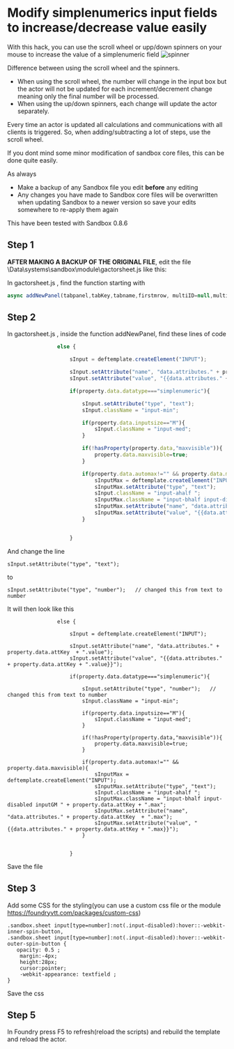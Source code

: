 # Modify simplenumerics input fields to increase/decrease value easily
With this hack, you can use the scroll wheel or upp/down spinners on your mouse to increase the value of a simplenumeric field
![spinner](https://user-images.githubusercontent.com/81265884/116862386-f24e5a80-ac04-11eb-93b1-b7f88a99d867.gif)

Difference between using the scroll wheel and the spinners.
* When using the scroll wheel, the number will change in the input box but the actor will not be updated for each increment/decrement change meaning only the final number will be processed.
* When using the up/down spinners, each change will update the actor separately.

Every time an actor is updated all calculations and communications with all clients is triggered.
So, when adding/subtracting a lot of steps, use the scroll wheel.

If you dont mind some minor modification of sandbox core files, this can be done quite easily.

As always
* Make a backup of any Sandbox file you edit __**before**__ any editing
* Any changes you have made to Sandbox core files will be overwritten when updating Sandbox to a newer version so save your edits somewhere to re-apply them again 

This have been tested with Sandbox 0.8.6

## Step 1

**AFTER MAKING A BACKUP OF THE ORIGINAL FILE**, edit the file \Data\systems\sandbox\module\gactorsheet.js like this:

In gactorsheet.js , find the function starting with 
``` javascript 
async addNewPanel(tabpanel,tabKey,tabname,firstmrow, multiID=null,multiName=null,_paneldata=null){
```
## Step 2
In gactorsheet.js , inside the function addNewPanel, find these lines of code
``` javascript
                else {

                    sInput = deftemplate.createElement("INPUT");

                    sInput.setAttribute("name", "data.attributes." + property.data.attKey  + ".value");
                    sInput.setAttribute("value", "{{data.attributes." + property.data.attKey + ".value}}");

                    if(property.data.datatype==="simplenumeric"){

                        sInput.setAttribute("type", "text");  
                        sInput.className = "input-min";

                        if(property.data.inputsize=="M"){
                            sInput.className = "input-med";
                        }

                        if(!hasProperty(property.data,"maxvisible")){
                            property.data.maxvisible=true;
                        }

                        if(property.data.automax!="" && property.data.maxvisible){
                            sInputMax = deftemplate.createElement("INPUT");
                            sInputMax.setAttribute("type", "text");
                            sInput.className = "input-ahalf ";
                            sInputMax.className = "input-bhalf input-disabled inputGM " + property.data.attKey + ".max";
                            sInputMax.setAttribute("name", "data.attributes." + property.data.attKey  + ".max");
                            sInputMax.setAttribute("value", "{{data.attributes." + property.data.attKey + ".max}}");
                        }


                    }
```

And change the line
```
sInput.setAttribute("type", "text");
```
to
```
sInput.setAttribute("type", "number");   // changed this from text to number
```
It will then look like this

```
                else {

                    sInput = deftemplate.createElement("INPUT");

                    sInput.setAttribute("name", "data.attributes." + property.data.attKey  + ".value");
                    sInput.setAttribute("value", "{{data.attributes." + property.data.attKey + ".value}}");

                    if(property.data.datatype==="simplenumeric"){

                        sInput.setAttribute("type", "number");   // changed this from text to number
                        sInput.className = "input-min";

                        if(property.data.inputsize=="M"){
                            sInput.className = "input-med";
                        }

                        if(!hasProperty(property.data,"maxvisible")){
                            property.data.maxvisible=true;
                        }

                        if(property.data.automax!="" && property.data.maxvisible){
                            sInputMax = deftemplate.createElement("INPUT");
                            sInputMax.setAttribute("type", "text");
                            sInput.className = "input-ahalf ";
                            sInputMax.className = "input-bhalf input-disabled inputGM " + property.data.attKey + ".max";
                            sInputMax.setAttribute("name", "data.attributes." + property.data.attKey  + ".max");
                            sInputMax.setAttribute("value", "{{data.attributes." + property.data.attKey + ".max}}");
                        }


                    }
```
Save the file

## Step 3
Add some CSS for the styling(you can use a custom css file or the module https://foundryvtt.com/packages/custom-css)

```
.sandbox.sheet input[type=number]:not(.input-disabled):hover::-webkit-inner-spin-button,
.sandbox.sheet input[type=number]:not(.input-disabled):hover::-webkit-outer-spin-button {
   opacity: 0.5 ;
	margin:-4px;
	height:28px;	
	cursor:pointer;
	-webkit-appearance: textfield ;	
}
```
Save the css
## Step 5 
In Foundry press F5 to refresh(reload the scripts) and rebuild the template and reload the actor.
